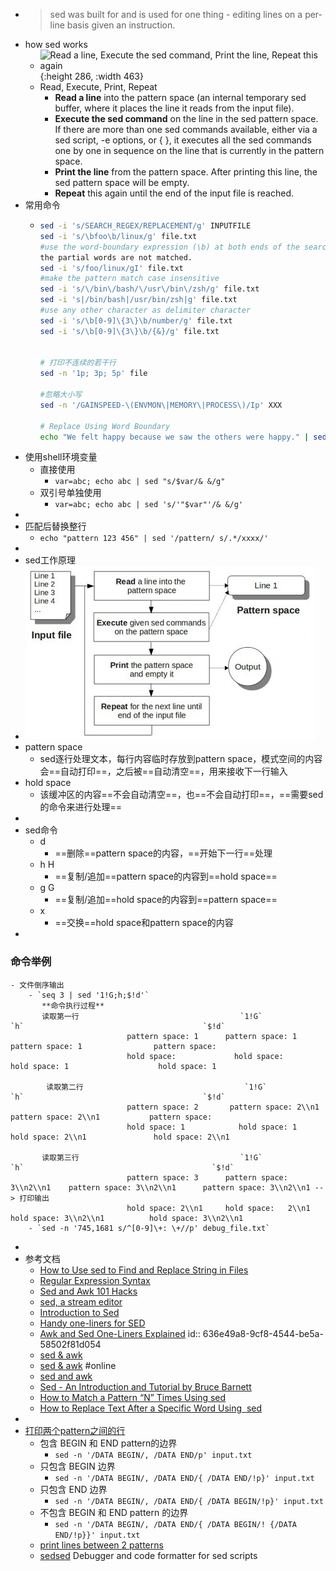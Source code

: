 - > sed was built for and is used for one thing - editing lines on a per-line basis given an instruction.
- how sed works
	- ![Read a line, Execute the sed command, Print the line, Repeat this again](https://vds-admin.ru/sites/default/files/article_images/sedawk101hacks002.jpg){:height 286, :width 463}
	- Read, Execute, Print, Repeat
		- **Read a line** into the pattern space (an internal temporary sed buffer, where it places the line it reads from the input file).
		- **Execute the sed command** on the line in the sed pattern space. If there are more than one sed commands available, either via a sed script, -e options, or { }, it executes all the sed commands one by one in sequence on the line that is currently in the pattern space.
		- **Print the line** from the pattern space. After printing this line, the sed pattern space will be empty.
		- **Repeat** this again until the end of the input file is reached.
- 常用命令
	- ```bash
	  sed -i 's/SEARCH_REGEX/REPLACEMENT/g' INPUTFILE
	  sed -i 's/\bfoo\b/linux/g' file.txt
	  #use the word-boundary expression (\b) at both ends of the search string. This ensures 
	  the partial words are not matched.
	  sed -i 's/foo/linux/gI' file.txt
	  #make the pattern match case insensitive
	  sed -i 's/\/bin\/bash/\/usr\/bin\/zsh/g' file.txt
	  sed -i 's|/bin/bash|/usr/bin/zsh|g' file.txt
	  #use any other character as delimiter character
	  sed -i 's/\b[0-9]\{3\}\b/number/g' file.txt
	  sed -i 's/\b[0-9]\{3\}\b/{&}/g' file.txt
	  
	  
	  # 打印不连续的若干行
	  sed -n '1p; 3p; 5p' file
	  
	  #忽略大小写
	  sed -n '/GAINSPEED-\(ENVMON\|MEMORY\|PROCESS\)/Ip' XXX
	  
	  # Replace Using Word Boundary
	  echo "We felt happy because we saw the others were happy." | sed 's/\bwe\b/you/g'
	  
	  ```
- 使用shell环境变量
	- 直接使用
		- `var=abc; echo abc | sed "s/$var/& &/g"`
	- 双引号单独使用
		- `var=abc; echo abc | sed 's/'"$var"'/& &/g'`
-
- 匹配后替换整行
	- `echo "pattern 123 456" | sed '/pattern/ s/.*/xxxx/'`
-
- sed工作原理
- ![Pasted image 20221029213136.png](./assets/Pasted_image_20221029213136_1668150554863_0.png)
- pattern space
	- sed逐行处理文本，每行内容临时存放到pattern space，模式空间的内容会==自动打印==，之后被==自动清空==，用来接收下一行输入
- hold space
	- 该缓冲区的内容==不会自动清空==，也==不会自动打印==，==需要sed的命令来进行处理==
-
- sed命令
	- d
		- ==删除==pattern space的内容，==开始下一行==处理
	- h H
		- ==复制/追加==pattern space的内容到==hold space==
	- g G
		- ==复制/追加==hold space的内容到==pattern space==
	- x
		- ==交换==hold space和pattern space的内容
-
### 命令举例
	- 文件倒序输出
		- `seq 3 | sed '1!G;h;$!d'`
		   **命令执行过程**
		   读取第一行                                    `1!G`                                  `h`                                        `$!d`
		                      pattern space: 1      pattern space: 1              pattern space: 1                pattern space:           
		                      hold space:             hold space:                      hold space: 1                    hold space: 1
		  
		    读取第二行                                    `1!G`                                  `h`                                        `$!d`
		                      pattern space: 2       pattern space: 2\\n1      pattern space: 2\\n1           pattern space:
		                      hold space: 1            hold space: 1                hold space: 2\\n1               hold space: 2\\n1
		  
		   读取第三行                                    `1!G`                                  `h`                                          `$!d`
		                      pattern space: 3      pattern space: 3\\n2\\n1    pattern space: 3\\n2\\n1      pattern space: 3\\n2\\n1 --> 打印输出
		                      hold space: 2\\n1     hold space:   2\\n1            hold space: 3\\n2\\n1          hold space: 3\\n2\\n1
		- `sed -n '745,1681 s/^[0-9]\+: \+//p' debug_file.txt`
-
- 参考文档
	- [How to Use sed to Find and Replace String in Files](https://linuxize.com/post/how-to-use-sed-to-find-and-replace-string-in-files/)
	- [Regular Expression Syntax](https://www.gnu.org/software/sed/manual/html_node/Regular-Expressions.html#Regular-Expressions)
	- [Sed and Awk 101 Hacks](https://vds-admin.ru/sed-and-awk-101-hacks)
	- [sed, a stream editor](https://www.gnu.org/software/sed/manual/sed.html)
	- [Introduction to Sed](https://www.grymoire.com/Unix/Sed.html#toc_Table_of_Contents)
	- [Handy one-liners for SED](https://edoras.sdsu.edu/doc/sed-oneliners.html)
	- [Awk and Sed One-Liners Explained](https://www.osnews.com/story/21004/awk-and-sed-one-liners-explained/)
	  id:: 636e49a8-9cf8-4544-be5a-58502f81d054
	- [sed & awk](https://doc.lagout.org/operating%20system%20/linux/Sed%20%26%20Awk.pdf)
	- [sed & awk](https://docstore.mik.ua/orelly/unix/sedawk/) #online
	- [sed and awk](https://cs.nyu.edu/~mohri/unix08/lect5.pdf)
	- [Sed - An Introduction and Tutorial by Bruce Barnett](https://www.grymoire.com/Unix/Sed.html#toc_Sed_-_An_Introduction_and_Tutorial_by_Bruce_Barnett)
	- [How to Match a Pattern “N” Times Using sed](https://www.baeldung.com/linux/sed-match-pattern-n-times)
	- [How to Replace Text After a Specific Word Using  sed](https://www.baeldung.com/linux/sed-replace-text-after-word)
-
- [打印两个pattern之间的行](https://www.baeldung.com/linux/print-lines-between-two-patterns)
	- 包含 BEGIN 和 END pattern的边界
		- `sed -n '/DATA BEGIN/, /DATA END/p' input.txt`
	- 只包含 BEGIN 边界
		- `sed -n '/DATA BEGIN/, /DATA END/{ /DATA END/!p}' input.txt`
	- 只包含 END 边界
		- `sed -n '/DATA BEGIN/, /DATA END/{ /DATA BEGIN/!p}' input.txt`
	- 不包含 BEGIN 和 END pattern 的边界
		- `sed -n '/DATA BEGIN/, /DATA END/{ /DATA BEGIN/! {/DATA END/!p}}' input.txt`
	- [print lines between 2 patterns](https://stackoverflow.com/questions/38972736/how-to-print-lines-between-two-patterns-inclusive-or-exclusive-in-sed-awk-or/38972737#38972737)
	- [sedsed](https://github.com/aureliojargas/sedsed) Debugger and code formatter for sed scripts